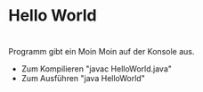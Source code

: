 # Hello World <h1>

Programm gibt ein Moin Moin auf der Konsole aus.
* Zum Kompilieren "javac HelloWorld.java"
* Zum Ausführen "java HelloWorld"
